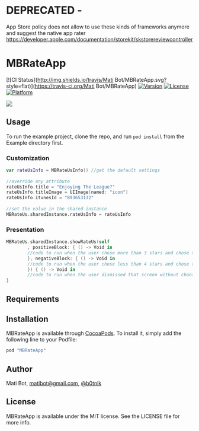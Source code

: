 # DEPRECATED - 

App Store policy does not allow to use these kinds of frameworks anymore and suggest the native app rater
https://developer.apple.com/documentation/storekit/skstorereviewcontroller

# MBRateApp

[![CI Status](http://img.shields.io/travis/Mati Bot/MBRateApp.svg?style=flat)](https://travis-ci.org/Mati Bot/MBRateApp)
[![Version](https://img.shields.io/cocoapods/v/MBRateApp.svg?style=flat)](http://cocoapods.org/pods/MBRateApp)
[![License](https://img.shields.io/cocoapods/l/MBRateApp.svg?style=flat)](http://cocoapods.org/pods/MBRateApp)
[![Platform](https://img.shields.io/cocoapods/p/MBRateApp.svg?style=flat)](http://cocoapods.org/pods/MBRateApp)

![](https://raw.githubusercontent.com/MatiBot/MBRateApp/master/Screenshots/MBChatApp.gif)
## Usage

To run the example project, clone the repo, and run `pod install` from the Example directory first.

### Customization

```swift
var rateUsInfo = MBRateUsInfo() //get the default settings
        
//override any attribute
rateUsInfo.title = "Enjoying The League?"
rateUsInfo.titleImage = UIImage(named: "icon")
rateUsInfo.itunesId = "893653132"
        
//set the value in the shared instance
MBRateUs.sharedInstance.rateUsInfo = rateUsInfo
```

### Presentation

```swift
MBRateUs.sharedInstance.showRateUs(self
        , positiveBlock: { () -> Void in
        //code to run when the user chose more than 3 stars and chose to rate in the app store
        }, negativeBlock: { () -> Void in
        //code to run when the user chose less than 4 stars and chose to send feedback
        }) { () -> Void in
        //code to run when the user dismissed that screen without choosing anything
}
```

## Requirements

## Installation

MBRateApp is available through [CocoaPods](http://cocoapods.org). To install
it, simply add the following line to your Podfile:

```ruby
pod "MBRateApp"
```

## Author

Mati Bot, matibot@gmail.com, [@b0tnik](https://twitter.com/b0tnik)

## License

MBRateApp is available under the MIT license. See the LICENSE file for more info.
